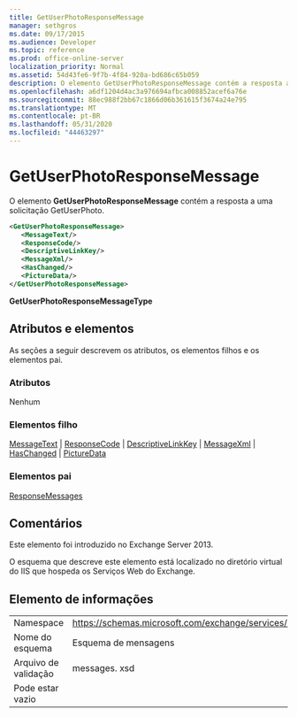 ```yaml
---
title: GetUserPhotoResponseMessage
manager: sethgros
ms.date: 09/17/2015
ms.audience: Developer
ms.topic: reference
ms.prod: office-online-server
localization_priority: Normal
ms.assetid: 54d43fe6-9f7b-4f84-920a-bd686c65b059
description: O elemento GetUserPhotoResponseMessage contém a resposta a uma solicitação GetUserPhoto.
ms.openlocfilehash: a6df1204d4ac3a976694afbca008852acef6a76e
ms.sourcegitcommit: 88ec988f2bb67c1866d06b361615f3674a24e795
ms.translationtype: MT
ms.contentlocale: pt-BR
ms.lasthandoff: 05/31/2020
ms.locfileid: "44463297"
---
```

# <a name="getuserphotoresponsemessage"></a>GetUserPhotoResponseMessage

O elemento **GetUserPhotoResponseMessage** contém a resposta a uma solicitação GetUserPhoto. 
  
```XML
<GetUserPhotoResponseMessage>
   <MessageText/>
   <ResponseCode/>
   <DescriptiveLinkKey/>
   <MessageXml/>
   <HasChanged/>
   <PictureData/>
</GetUserPhotoResponseMessage>
```

 **GetUserPhotoResponseMessageType**
## <a name="attributes-and-elements"></a>Atributos e elementos

As seções a seguir descrevem os atributos, os elementos filhos e os elementos pai.
  
### <a name="attributes"></a>Atributos

Nenhum
  
### <a name="child-elements"></a>Elementos filho

[MessageText](messagetext.md)  |  [ResponseCode](responsecode.md)  |  [DescriptiveLinkKey](descriptivelinkkey.md)  |  [MessageXml](messagexml.md)  |  [HasChanged](haschanged.md)  |  [PictureData](picturedata.md)
  
### <a name="parent-elements"></a>Elementos pai

[ResponseMessages](responsemessages.md)
  
## <a name="remarks"></a>Comentários

Este elemento foi introduzido no Exchange Server 2013.
  
O esquema que descreve este elemento está localizado no diretório virtual do IIS que hospeda os Serviços Web do Exchange.
  
## <a name="element-information"></a>Elemento de informações

|||
|:-----|:-----|
|Namespace  <br/> |https://schemas.microsoft.com/exchange/services/2006/messages  <br/> |
|Nome do esquema  <br/> |Esquema de mensagens  <br/> |
|Arquivo de validação  <br/> |messages. xsd  <br/> |
|Pode estar vazio  <br/> ||
   

